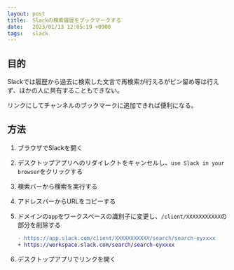 ```yaml
---
layout: post
title:  Slackの検索履歴をブックマークする
date:   2023/01/13 12:05:19 +0900
tags:   slack
---
```


## 目的

Slackでは履歴から過去に検索した文言で再検索が行えるがピン留め等は行えず、ほかの人に共有することもできない。

リンクにしてチャンネルのブックマークに追加できれば便利になる。

## 方法

1.  ブラウザでSlackを開く
1.  デスクトップアプリへのリダイレクトをキャンセルし、`use Slack in your browser`をクリックする
1.  検索バーから検索を実行する
1.  アドレスバーからURLをコピーする
1.  ドメインの`app`をワークスペースの識別子に変更し、`/client/XXXXXXXXXXX`の部分を削除する

    ```diff
    - https://app.slack.com/client/XXXXXXXXXXX/search/search-eyxxxx
    + https://workspace.slack.com/search/search-eyxxxx
    ```

1.  デスクトップアプリでリンクを開く

